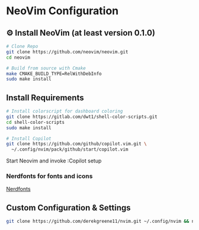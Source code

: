 # NeoVim Configuration

## ⚙️ Install NeoVim (at least version 0.1.0)
```bash
# Clone Repo
git clone https://github.com/neovim/neovim.git
cd neovim

# Build from source with Cmake
make CMAKE_BUILD_TYPE=RelWithDebInfo
sudo make install
```
## Install Requirements
```bash
# Install colorscript for dashboard coloring
git clone https://gitlab.com/dwt1/shell-color-scripts.git
cd shell-color-scripts
sudo make install

# Install Copilot
git clone https://github.com/github/copilot.vim.git \
  ~/.config/nvim/pack/github/start/copilot.vim
```
Start Neovim and invoke :Copilot setup

### Nerdfonts for fonts and icons
[Nerdfonts](https://www.nerdfonts.com/)

## Custom Configuration & Settings
```bash
git clone https://github.com/derekgreene11/nvim.git ~/.config/nvim && nvim
```
